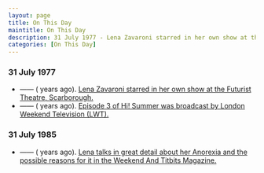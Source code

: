 ```yaml
---
layout: page
title: On This Day
maintitle: On This Day
description: 31 July 1977 - Lena Zavaroni starred in her own show at the Futurist Theatre, Scarborough also on the same day Episode 3 of Hi! Summer was broadcast by London Weekend Television (LWT). 31 July 1985 - Lena talks in great detail about her Anorexia and the possible reasons for it in the Weekend And Titbits Magazine.
categories: [On This Day]
---
```


### 31 July 1977
* —— (<span id="age1"></span> years ago). [Lena Zavaroni starred in her own show at the Futurist Theatre, Scarborough.](/theatre/the%20lena%20zavaroni%20show/1977/07/31/the-lena-zavaroni-show.html)
* —— (<span id="age2"></span> years ago). [Episode 3 of Hi! Summer was broadcast by London Weekend Television (LWT).](/london%20weekend%20television/hi!%20summer/1977/07/31/hi-summer.html)

### 31 July 1985
* —— (<span id="age3"></span> years ago). [Lena talks in great detail about her Anorexia and the possible reasons for it in the Weekend And Titbits Magazine.](/magazines/1985/07/31/weekend.html)

<!-- Script for calculating number of years ago -->
<script>
var dob = '19770731';
var year = Number(dob.substr(0, 4));
var month = Number(dob.substr(4, 2)) - 1;
var day = Number(dob.substr(6, 2));
var today = new Date();
var age1 = today.getFullYear() - year;
if (today.getMonth() < month || (today.getMonth() == month && today.getDate() < day)) {
age1--;
}
document.getElementById("age1").innerHTML=age1;

var dob = '19770731';
var year = Number(dob.substr(0, 4));
var month = Number(dob.substr(4, 2)) - 1;
var day = Number(dob.substr(6, 2));
var today = new Date();
var age2 = today.getFullYear() - year;
if (today.getMonth() < month || (today.getMonth() == month && today.getDate() < day)) {
age2--;
}
document.getElementById("age2").innerHTML=age2;

var dob = '19850731';
var year = Number(dob.substr(0, 4));
var month = Number(dob.substr(4, 2)) - 1;
var day = Number(dob.substr(6, 2));
var today = new Date();
var age3 = today.getFullYear() - year;
if (today.getMonth() < month || (today.getMonth() == month && today.getDate() < day)) {
age3--;
}
document.getElementById("age3").innerHTML=age3;
</script>

